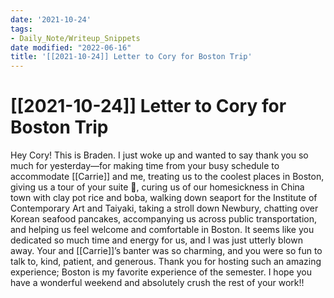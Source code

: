 ```yaml
---
date: '2021-10-24'
tags:
- Daily_Note/Writeup_Snippets
date modified: "2022-06-16"
title: '[[2021-10-24]] Letter to Cory for Boston Trip'
---
```


# [[2021-10-24]] Letter to Cory for Boston Trip
Hey Cory! This is Braden. I just woke up and wanted to say thank you so much for yesterday—for making time from your busy schedule to accommodate [[Carrie]] and me, treating us to the coolest places in Boston, giving us a tour of your suite 💯, curing us of our homesickness in China town with clay pot rice and boba, walking down seaport for the Institute of Contemporary Art and Taiyaki, taking a stroll down Newbury, chatting over Korean seafood pancakes, accompanying us across public transportation, and helping us feel welcome and comfortable in Boston. It seems like you dedicated so much time and energy for us, and I was just utterly blown away. Your and [[Carrie]]’s banter was so charming, and you were so fun to talk to, kind, patient, and generous. Thank you for hosting such an amazing experience; Boston is my favorite experience of the semester. I hope you have a wonderful weekend and absolutely crush the rest of your work!!
